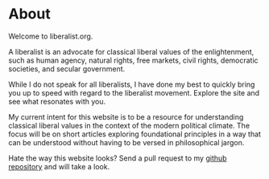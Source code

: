 # About
Welcome to liberalist.org.

A liberalist is an advocate for classical liberal values of the enlightenment, such as human agency, natural rights, free markets, civil rights, democratic societies, and secular government.

While I do not speak for all liberalists, I have done my best to quickly bring you up to speed with regard to the liberalist movement.  Explore the site and see what resonates with you.

My current intent for this website is to be a resource for understanding classical liberal values in the context of the modern political climate.  The focus will be on short articles exploring foundational principles in a way that can be understood without having to be versed in philosophical jargon.

Hate the way this website looks?  Send a pull request to my [github repository](https://github.com/PrincipledLiberal/liberalist) and will take a look.    